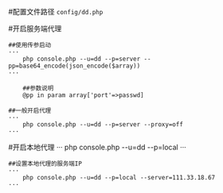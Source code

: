 #配置文件路径
    ```
    config/dd.php
    ```
    
#开启服务端代理

    ##使用传参启动
    ···
        php console.php --u=dd --p=server --pp=base64_encode(json_encode($array))
    ···
    
        ##参数说明
        @pp in param array['port'=>passwd]
        
    ##一般开启代理
    ···
        php console.php --u=dd --p=server --proxy=off
    ···

#开启本地代理
    ···
        php console.php --u=dd --p=local
    ···

    ##设置本地代理的服务端IP
    ···
        php console.php --u=dd --p=local --server=111.33.18.67
    ···